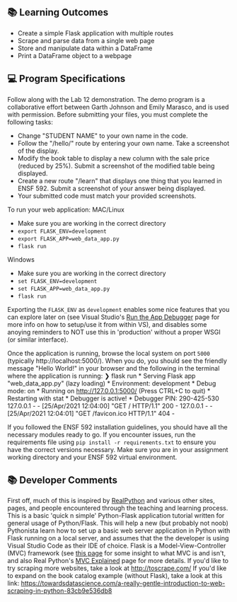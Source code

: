 ## 📚 Learning Outcomes
* Create a simple Flask application with multiple routes
* Scrape and parse data from a single web page
* Store and manipulate data within a DataFrame
* Print a DataFrame object to a webpage

## 💻 Program Specifications
Follow along with the Lab 12 demonstration. The demo program is a collaborative effort between Garth Johnson and Emily Marasco, and is used with permission.
Before submitting your files, you must complete the following tasks:
* Change "STUDENT NAME" to your own name in the code.
* Follow the "/hello/<name>" route by entering your own name. Take a screenshot of the display. 
* Modify the book table to display a new column with the sale price (reduced by 25%). Submit a screenshot of the modified table being displayed.
* Create a new route "/learn" that displays one thing that you learned in ENSF 592. Submit a screenshot of your answer being displayed.
* Your submitted code must match your provided screenshots.

To run your web application:
MAC/Linux
* Make sure you are working in the correct directory
* `export FLASK_ENV=development`
* `export FLASK_APP=web_data_app.py`
* `flask run`

Windows
* Make sure you are working in the correct directory
* `set FLASK_ENV=development`
* `set FLASK_APP=web_data_app.py`
* `flask run`

Exporting the `FLASK_ENV` as `development` enables some nice features that you can explore later on (see Visual Studio's [Run the App Debugger](https://code.visualstudio.com/docs/python/tutorial-flask#_run-the-app-in-the-debugger) page for more info on how to setup/use it from within VS), and disables some anoying reminders to NOT use this in 'production' without a proper WSGI (or similar interface).

Once the application is running, browse the local system on port `5000` (typically http://localhost:5000/).  When you do, you should see the friendly message "Hello World!" in your browser and the following in the terminal where the application is running:
    ❯ flask run
    * Serving Flask app "web_data_app.py" (lazy loading)
    * Environment: development
    * Debug mode: on
    * Running on http://127.0.0.1:5000/ (Press CTRL+C to quit)
    * Restarting with stat
    * Debugger is active!
    * Debugger PIN: 290-425-530
    127.0.0.1 - - [25/Apr/2021 12:04:00] "GET / HTTP/1.1" 200 -
    127.0.0.1 - - [25/Apr/2021 12:04:01] "GET /favicon.ico HTTP/1.1" 404 -

If you followed the ENSF 592 installation guidelines, you should have all the necessary modules ready to go.
If you encounter issues, run the requirements file using `pip install -r requirements.txt` to ensure you have the correct versions necessary.
Make sure you are in your assignment working directory and your ENSF 592 virtual environment.

## 📚 Developer Comments
First off, much of this is inspired by [RealPython](https://realpython.com/flask-by-example-part-1-project-setup/) and various other sites, pages, and people encountered through the teaching and learning process.
This is a basic 'quick n simple' Python-Flask application tutorial written for general usage of Python/Flask. This will help a new (but probably not noob) Pythonista learn how to set up a basic web server application in Python with Flask running on a local server, and assumes that the the developer is using Visual Studio Code as their IDE of choice.
Flask is a Model-View-Controller (MVC) framework (see [this page](https://www.guru99.com/mvc-vs-mvvm.html) for some insight to what MVC is and isn't, and also Real Python's [MVC Explained](https://realpython.com/the-model-view-controller-mvc-paradigm-summarized-with-legos/) page for more details.
If you'd like to try scraping more websites, take a look at http://toscrape.com/
If you'd like to expand on the book catalog example (without Flask), take a look at this link: https://towardsdatascience.com/a-really-gentle-introduction-to-web-scraping-in-python-83cb9e536db8
